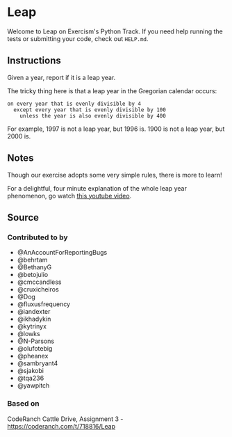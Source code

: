 # Leap

Welcome to Leap on Exercism's Python Track.
If you need help running the tests or submitting your code, check out `HELP.md`.


## Instructions

Given a year, report if it is a leap year.

The tricky thing here is that a leap year in the Gregorian calendar occurs:

```text
on every year that is evenly divisible by 4
  except every year that is evenly divisible by 100
    unless the year is also evenly divisible by 400
```

For example, 1997 is not a leap year, but 1996 is.
1900 is not a leap year, but 2000 is.

## Notes

Though our exercise adopts some very simple rules, there is more to learn!

For a delightful, four minute explanation of the whole leap year phenomenon, go watch [this youtube video][video].

[video]: https://www.youtube.com/watch?v=xX96xng7sAE

## Source

### Contributed to by

- @AnAccountForReportingBugs
- @behrtam
- @BethanyG
- @betojulio
- @cmccandless
- @cruxicheiros
- @Dog
- @fluxusfrequency
- @iandexter
- @ikhadykin
- @kytrinyx
- @lowks
- @N-Parsons
- @olufotebig
- @pheanex
- @sambryant4
- @sjakobi
- @tqa236
- @yawpitch

### Based on

CodeRanch Cattle Drive, Assignment 3 - https://coderanch.com/t/718816/Leap

